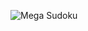 ![Mega Sudoku](httpshttps://raw.githubusercontent.com/hwiguna/HariFun_Mega_Sudoku/master/Photos/20160830_015345.jpg)
